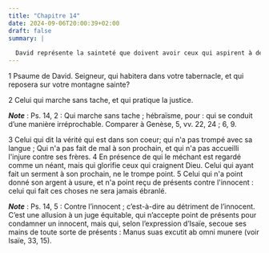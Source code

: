 ```yaml
---
title: "Chapitre 14"
date: 2024-09-06T20:00:39+02:00
draft: false
summary: |
  
  David représente la sainteté que doivent avoir ceux qui aspirent à demeurer dans les tabernacles éternels de la Jérusalem céleste.
---
```



1 Psaume de David. Seigneur, qui habitera dans votre tabernacle, et qui reposera sur votre montagne sainte?


2 Celui qui marche sans tache, et qui pratique la justice.

***Note*** :  Ps. 14, 2 : Qui marche sans tache ; hébraïsme, pour : qui se conduit d’une manière irréprochable. Comparer à Genèse, 5, vv. 22, 24 ; 6, 9.

3 Celui qui dit la vérité qui est dans son coeur; qui n'a pas trompé avec sa langue ; Qui n'a pas fait de mal à son prochain, et qui n'a pas accueilli l'injure contre ses frères. 4 En présence de qui le méchant est regardé comme un néant, mais qui glorifie ceux qui craignent Dieu. Celui qui ayant fait un serment à son prochain, ne le trompe point. 5 Celui qui n'a point donné son argent à usure, et n'a point reçu de présents contre l'innocent : celui qui fait ces choses ne sera jamais ébranlé.

***Note*** :  Ps. 14, 5 : Contre l’innocent ; c’est-à-dire au détriment de l’innocent. C’est une allusion à un juge équitable, qui n’accepte point de présents pour condamner un innocent, mais qui, selon l’expression d’Isaïe, secoue ses mains de toute sorte de présents : Manus suas excutit ab omni munere (voir Isaïe, 33, 15).

